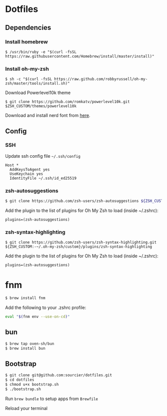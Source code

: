 # Dotfiles

## Dependencies

### Install homebrew

```
$ /usr/bin/ruby -e "$(curl -fsSL https://raw.githubusercontent.com/Homebrew/install/master/install)"
```
### Install oh-my-zsh

```
$ sh -c "$(curl -fsSL https://raw.github.com/robbyrussell/oh-my-zsh/master/tools/install.sh)"
```

Download Powerlevel10k theme

```
$ git clone https://github.com/romkatv/powerlevel10k.git $ZSH_CUSTOM/themes/powerlevel10k
```

Download and install nerd font from [here](https://github.com/romkatv/powerlevel10k#meslo-nerd-font-patched-for-powerlevel10k).

## Config

### SSH

Update ssh config file `~/.ssh/config`

```
Host *
  AddKeysToAgent yes
  UseKeychain yes
  IdentityFile ~/.ssh/id_ed25519
```

### zsh-autosuggestions

```bash
$ git clone https://github.com/zsh-users/zsh-autosuggestions ${ZSH_CUSTOM:-~/.oh-my-zsh/custom}/plugins/zsh-autosuggestions
```

Add the plugin to the list of plugins for Oh My Zsh to load (inside ~/.zshrc):

```
plugins=(zsh-autosuggestions)
```

### zsh-syntax-highlighting
```
$ git clone https://github.com/zsh-users/zsh-syntax-highlighting.git ${ZSH_CUSTOM:-~/.oh-my-zsh/custom}/plugins/zsh-syntax-highlighting
```

Add the plugin to the list of plugins for Oh My Zsh to load (inside ~/.zshrc):

```
plugins=(zsh-autosuggestions)
```

# fnm

```sh
$ brew install fnm
```

Add the following to your .zshrc profile:

```sh
eval "$(fnm env --use-on-cd)"
```

## bun

```sh
$ brew tap oven-sh/bun
$ brew install bun
```

## Bootstrap

```bash
$ git clone git@github.com:sourcier/dotfiles.git
$ cd dotfiles
$ chmod u+x bootstrap.sh
$ ./bootstrap.sh
```

Run ```brew bundle``` to setup apps from ```Brewfile```

Reload your terminal
